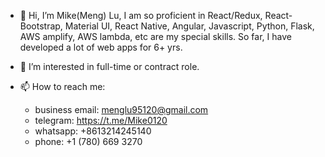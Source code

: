 - 👋 Hi, I’m Mike(Meng) Lu,
I am so proficient in React/Redux, React-Bootstrap, Material UI, React Native, Angular, Javascript, Python, Flask, AWS amplify, AWS lambda, etc are my special skills.
So far, I have developed a lot of web apps for 6+ yrs.

- 👀 I’m interested in full-time or contract role.

- 📫 How to reach me:
  * business email: menglu95120@gmail.com
  * telegram: https://t.me/Mike0120
  * whatsapp: +8613214245140
  * phone: +1 (780) 669 3270

<!---
menglu95/menglu95 is a ✨ special ✨ repository because its `README.md` (this file) appears on your GitHub profile.
You can click the Preview link to take a look at your changes.
--->
